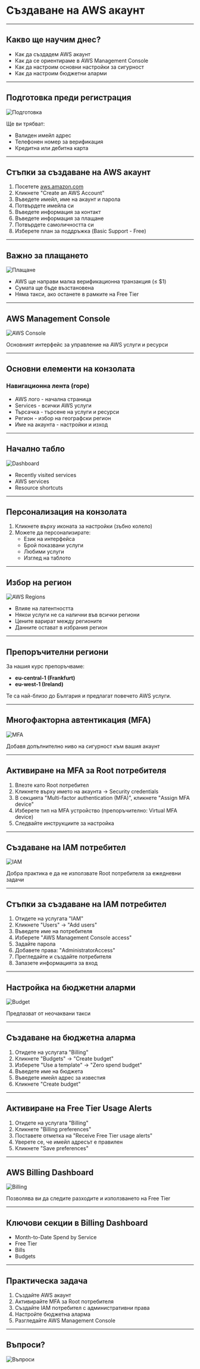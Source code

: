 # Създаване на AWS акаунт

---

## Какво ще научим днес?

- Как да създадем AWS акаунт
- Как да се ориентираме в AWS Management Console
- Как да настроим основни настройки за сигурност
- Как да настроим бюджетни аларми

---

## Подготовка преди регистрация

![Подготовка](https://i.imgur.com/1XZtVnL.png)

Ще ви трябват:
- Валиден имейл адрес
- Телефонен номер за верификация
- Кредитна или дебитна карта

---

## Стъпки за създаване на AWS акаунт

1. Посетете [aws.amazon.com](https://aws.amazon.com/)
2. Кликнете "Create an AWS Account"
3. Въведете имейл, име на акаунт и парола
4. Потвърдете имейла си
5. Въведете информация за контакт
6. Въведете информация за плащане
7. Потвърдете самоличността си
8. Изберете план за поддръжка (Basic Support - Free)

---

## Важно за плащането

![Плащане](https://i.imgur.com/2XZtVnL.png)

- AWS ще направи малка верификационна транзакция (≤ $1)
- Сумата ще бъде възстановена
- Няма такси, ако останете в рамките на Free Tier

---

## AWS Management Console

![AWS Console](https://i.imgur.com/3XZtVnL.png)

Основният интерфейс за управление на AWS услуги и ресурси

---

## Основни елементи на конзолата

### Навигационна лента (горе)
- AWS лого - начална страница
- Services - всички AWS услуги
- Търсачка - търсене на услуги и ресурси
- Регион - избор на географски регион
- Име на акаунта - настройки и изход

---

## Начално табло

![Dashboard](https://i.imgur.com/4XZtVnL.png)

- Recently visited services
- AWS services
- Resource shortcuts

---

## Персонализация на конзолата

1. Кликнете върху иконата за настройки (зъбно колело)
2. Можете да персонализирате:
   - Език на интерфейса
   - Брой показвани услуги
   - Любими услуги
   - Изглед на таблото

---

## Избор на регион

![AWS Regions](https://i.imgur.com/5XZtVnL.png)

- Влияе на латентността
- Някои услуги не са налични във всички региони
- Цените варират между регионите
- Данните остават в избрания регион

---

## Препоръчителни региони

За нашия курс препоръчваме:
- **eu-central-1 (Frankfurt)**
- **eu-west-1 (Ireland)**

Те са най-близо до България и предлагат повечето AWS услуги.

---

## Многофакторна автентикация (MFA)

![MFA](https://i.imgur.com/6XZtVnL.png)

Добавя допълнително ниво на сигурност към вашия акаунт

---

## Активиране на MFA за Root потребителя

1. Влезте като Root потребител
2. Кликнете върху името на акаунта → Security credentials
3. В секцията "Multi-factor authentication (MFA)", кликнете "Assign MFA device"
4. Изберете тип на MFA устройство (препоръчително: Virtual MFA device)
5. Следвайте инструкциите за настройка

---

## Създаване на IAM потребител

![IAM](https://i.imgur.com/7XZtVnL.png)

Добра практика е да не използвате Root потребителя за ежедневни задачи

---

## Стъпки за създаване на IAM потребител

1. Отидете на услугата "IAM"
2. Кликнете "Users" → "Add users"
3. Въведете име на потребителя
4. Изберете "AWS Management Console access"
5. Задайте парола
6. Добавете права: "AdministratorAccess"
7. Прегледайте и създайте потребителя
8. Запазете информацията за вход

---

## Настройка на бюджетни аларми

![Budget](https://i.imgur.com/8XZtVnL.png)

Предпазват от неочаквани такси

---

## Създаване на бюджетна аларма

1. Отидете на услугата "Billing"
2. Кликнете "Budgets" → "Create budget"
3. Изберете "Use a template" → "Zero spend budget"
4. Въведете име на бюджета
5. Въведете имейл адрес за известия
6. Кликнете "Create budget"

---

## Активиране на Free Tier Usage Alerts

1. Отидете на услугата "Billing"
2. Кликнете "Billing preferences"
3. Поставете отметка на "Receive Free Tier usage alerts"
4. Уверете се, че имейл адресът е правилен
5. Кликнете "Save preferences"

---

## AWS Billing Dashboard

![Billing](https://i.imgur.com/9XZtVnL.png)

Позволява ви да следите разходите и използването на Free Tier

---

## Ключови секции в Billing Dashboard

- Month-to-Date Spend by Service
- Free Tier
- Bills
- Budgets

---

## Практическа задача

1. Създайте AWS акаунт
2. Активирайте MFA за Root потребителя
3. Създайте IAM потребител с административни права
4. Настройте бюджетна аларма
5. Разгледайте AWS Management Console

---

## Въпроси?

![Въпроси](https://i.imgur.com/0XZtVnL.png)

